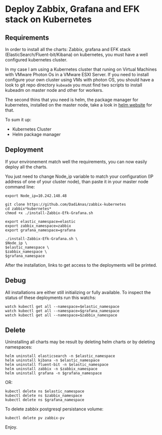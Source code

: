 # Deploy Zabbix, Grafana and EFK stack on Kubernetes

## Requirements

In order to install all the charts: Zabbix, grafana and EFK stack (ElasticSearch/Fluent-bit/Kibana) on kubernetes, you must have a well configured kubernetes cluster.

In my case I am using a Kubernetes cluster that runing on Virtual Machines with VMware Photon Os in a VMware ESXI Server. If you need to install configure your own cluster using VMs with photon OS, you should have a look to git repo directory `kubeadm` you must find two scripts to install kubeadm on master node and other for workers.

The second thins that you need is helm, the package manager for kubernetes, installed on the master node, take a look in [helm website](https://helm.sh/docs/intro/install/) for that.

To sum it up:

- Kubernetes Cluster
- Helm package manager

## Deployment

If your environement match well the requirements, you can now easily deploy all the charts.

You just need to change Node_ip variable to match your configuration (IP address of one of your cluster node), than paste it in your master node command line:

    export Node_ip=10.242.148.48

    git clone https://github.com/DadiAnas/zabbix-kubernetes
    cd zabbix*kubernetes*
    chmod +x ./install-Zabbix-Efk-Grafana.sh

    export elastic_namespace=elastic
    export zabbix_namespace=zabbix
    export grafana_namespace=grafana

    ./install-Zabbix-Efk-Grafana.sh \
    $Node_ip \
    $elastic_namespace \
    $zabbix_namespace \
    $grafana_namespace

After the installation, links to get access to the deployments will be printed.

## Debug

All installations are either still initializing or fully available. To inspect the status of these deployments run this watchs:

    watch kubectl get all --namespace=$elastic_namespace
    watch kubectl get all --namespace=$grafana_namespace
    watch kubectl get all --namespace=$zabbix_namespace

## Delete

Uninstalling all charts may be result by deleting helm charts or by deleting namespaces:

    helm uninstall elasticsearch -n $elastic_namespace
    helm uninstall kibana -n $elastic_namespace
    helm uninstall fluent-bit -n $elastic_namespace
    helm uninstall zabbix -n $zabbix_namespace
    helm uninstall grafana -n $grafana_namespace

OR:

    kubectl delete ns $elastic_namespace
    kubectl delete ns $zabbix_namespace
    kubectl delete ns $grafana_namespace

To delete zabbix postgresql persistance volume:

    kubectl delete pv zabbix-pv

Enjoy.
